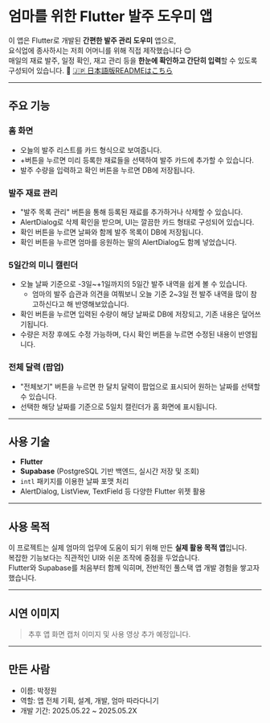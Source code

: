 # 엄마를 위한 Flutter 발주 도우미 앱

이 앱은 Flutter로 개발된 **간편한 발주 관리 도우미** 앱으로,  
요식업에 종사하시는 저희 어머니를 위해 직접 제작했습니다 😊  
매일의 재료 발주, 일정 확인, 재고 관리 등을 **한눈에 확인하고 간단히 입력**할 수 있도록 구성되어 있습니다.
📄 [🇯🇵 日本語版READMEはこちら](./README.ja.md)

---

## 주요 기능

### 홈 화면
- 오늘의 발주 리스트를 카드 형식으로 보여줍니다.
- +버튼을 누르면 미리 등록한 재료들을 선택하여 발주 카드에 추가할 수 있습니다.
- 발주 수량을 입력하고 확인 버튼을 누르면 DB에 저장됩니다.

### 발주 재료 관리
- "발주 목록 관리" 버튼을 통해 등록된 재료를 추가하거나 삭제할 수 있습니다.
- AlertDialog로 삭제 확인을 받으며, UI는 깔끔한 카드 형태로 구성되어 있습니다.
- 확인 버튼을 누르면 날짜와 함께 발주 목록이 DB에 저장됩니다.
- 확인 버튼을 누르면 엄마를 응원하는 딸의 AlertDialog도 함께 넣었습니다.

### 5일간의 미니 캘린더
- 오늘 날짜 기준으로 -3일~+1일까지의 5일간 발주 내역을 쉽게 볼 수 있습니다.
  - 엄마의 발주 습관과 의견을 여쭤보니 오늘 기준 2~3일 전 발주 내역을 많이 참고하신다고 해 반영해보았습니다.
- 확인 버튼을 누르면 입력된 수량이 해당 날짜로 DB에 저장되고, 기존 내용은 덮어쓰기됩니다.
- 수량은 저장 후에도 수정 가능하며, 다시 확인 버튼을 누르면 수정된 내용이 반영됩니다.

### 전체 달력 (팝업)
- "전체보기" 버튼을 누르면 한 달치 달력이 팝업으로 표시되어 원하는 날짜를 선택할 수 있습니다.
- 선택한 해당 날짜를 기준으로 5일치 캘린더가 홈 화면에 표시됩니다.

---

## 사용 기술

- **Flutter**
- **Supabase** (PostgreSQL 기반 백엔드, 실시간 저장 및 조회)
- `intl` 패키지를 이용한 날짜 포맷 처리
- AlertDialog, ListView, TextField 등 다양한 Flutter 위젯 활용

---

## 사용 목적

이 프로젝트는 실제 엄마의 업무에 도움이 되기 위해 만든 **실제 활용 목적 앱**입니다.  
복잡한 기능보다는 직관적인 UI와 쉬운 조작에 중점을 두었습니다.  
Flutter와 Supabase를 처음부터 함께 익히며, 전반적인 풀스택 앱 개발 경험을 쌓고자 했습니다.

---

## 시연 이미지

> 추후 앱 화면 캡처 이미지 및 사용 영상 추가 예정입니다.

---

## 만든 사람

- 이름: 박정원
- 역할: 앱 전체 기획, 설계, 개발, 엄마 따라다니기
- 개발 기간: 2025.05.22 ~ 2025.05.2X




